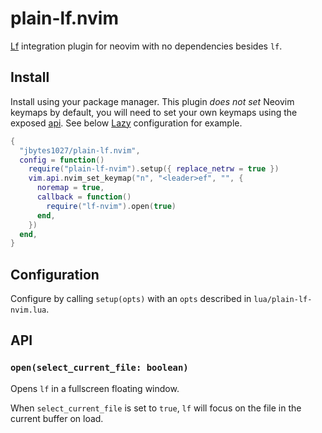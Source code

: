 # plain-lf.nvim

[Lf](https://github.com/gokcehan/lf) integration plugin for neovim with no dependencies besides `lf`.

## Install

Install using your package manager. This plugin _does not set_ Neovim keymaps by default, you will need to set your own keymaps using the exposed [api](#api). See below [Lazy](https://github.com/folke/lazy.nvim) configuration for example.

```lua
{
  "jbytes1027/plain-lf.nvim",
  config = function()
    require("plain-lf-nvim").setup({ replace_netrw = true })
    vim.api.nvim_set_keymap("n", "<leader>ef", "", {
      noremap = true,
      callback = function()
        require("lf-nvim").open(true)
      end,
    })
  end,
}
```

## Configuration

Configure by calling `setup(opts)` with an `opts` described in `lua/plain-lf-nvim.lua`.

## API

### `open(select_current_file: boolean)`

Opens `lf` in a fullscreen floating window.

When `select_current_file` is set to `true`, `lf` will focus on the file in the current buffer on load.
